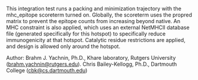 This integration test runs a packing and minimization trajectory with the mhc_epitope scoreterm
turned on.  Globally, the scoreterm uses the propred matrix to prevent the epitope counts from
increasing beyond native.  An MHC constraint is also applied, which uses an external NetMHCII
database file (generated specifically for this hotspot) to specifically reduce immunogenicity at
that hotspot.  Catalytic residue restrictions are applied, and design is allowed only around the
hotspot.

Author: Brahm J. Yachnin, Ph.D., Khare laboratory, Rutgers University (brahm.yachnin@rutgers.edu).
Chris Bailey-Kellogg, Ph.D., Dartmouth College (cbk@cs.dartmouth.edu)
